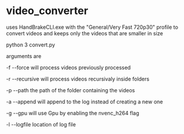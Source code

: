 # video_converter
uses HandBrakeCLI.exe with the "General/Very Fast 720p30" profile to convert videos and keeps only the videos that are smaller in size


python 3 convert.py

arguments are 

-f    --force        will process videos previously processed

-r    --recursive    will process videos recursivaly inside folders

-p    --path         the path of the folder containing the videos

-a    --append       will append to the log instead of creating a new one

-g    --gpu          will use Gpu by enabling the nvenc_h264 flag

-l    --logfile      location of log file